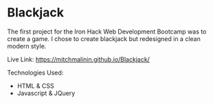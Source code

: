 # Blackjack

The first project for the Iron Hack Web Development Bootcamp was to create a game. I chose to create blackjack but redesigned in a clean modern style.  

Live Link:
https://mitchmalinin.github.io/Blackjack/

Technologies Used:
- HTML &  CSS
- Javascript & JQuery
